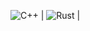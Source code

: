 
![C++](https://img.icons8.com/color/48/000000/c-plus-plus-logo.png) |
![Rust](https://www.rust-lang.org/static/images/rust-logo-blk.svg) |

